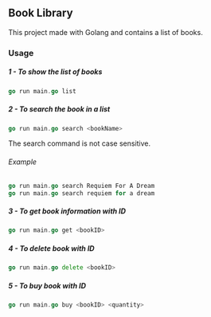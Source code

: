 ## Book Library

This project made with Golang and contains a list of books.

### Usage

##### 1 - To show the list of books
```go
go run main.go list
```
##### 2 - To search the book in a list
```go
go run main.go search <bookName>
```
The search command is not case sensitive.
###### Example
```go
go run main.go search Requiem For A Dream 
go run main.go search requiem for a dream
```
##### 3 - To get book information with ID
```go
go run main.go get <bookID>
```
##### 4 - To delete book with ID
```go
go run main.go delete <bookID>
```
##### 5 - To buy book with ID
```go
go run main.go buy <bookID> <quantity>
```

